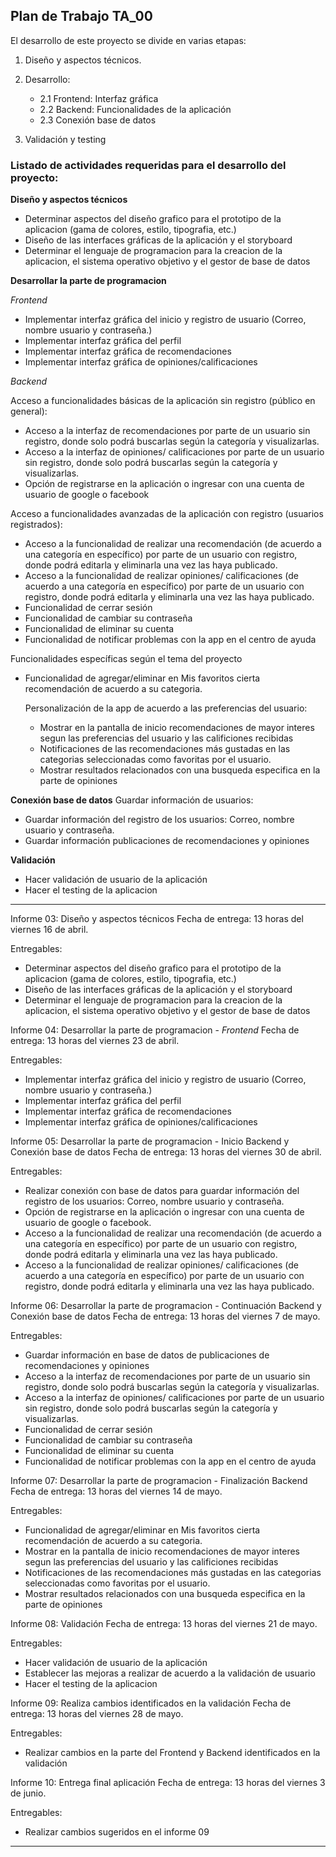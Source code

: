 ## Plan de Trabajo TA_00

El desarrollo de este proyecto se divide en varias etapas:

1. Diseño y aspectos técnicos.
2. Desarrollo:
   * 2.1 Frontend: Interfaz gráfica
   * 2.2 Backend: Funcionalidades de la aplicación
   * 2.3 Conexión base de datos

3. Validación y testing

### Listado de actividades requeridas para el desarrollo del proyecto:

**Diseño y aspectos técnicos**
* Determinar aspectos del diseño grafico para el prototipo de la aplicacion (gama de colores, estilo, tipografia, etc.)
* Diseño de las interfaces gráficas de la aplicación y el storyboard
* Determinar el lenguaje de programacion para la creacion de la aplicacion, el sistema operativo objetivo y el gestor de base de datos


**Desarrollar la parte de programacion**

*Frontend*
* Implementar interfaz gráfica del inicio y registro de usuario (Correo, nombre usuario y contraseña.)
* Implementar interfaz gráfica del perfil
* Implementar interfaz gráfica de recomendaciones
* Implementar interfaz gráfica de opiniones/calificaciones



*Backend*

Acceso a funcionalidades básicas de la aplicación sin registro (público en general):
* Acceso a la interfaz de recomendaciones por parte de un usuario sin registro, donde solo podrá buscarlas según la categoría y visualizarlas.
* Acceso a la interfaz de opiniones/ calificaciones por parte de un usuario sin registro, donde solo podrá buscarlas según la categoría y visualizarlas.
* Opción de registrarse en la aplicación o ingresar con una cuenta de usuario de google o facebook


Acceso a funcionalidades avanzadas de la aplicación con registro (usuarios registrados):
* Acceso a la funcionalidad de realizar una recomendación (de acuerdo a una categoría en específico) por parte de un usuario con registro, donde podrá editarla y eliminarla una vez las haya publicado.
* Acceso a la funcionalidad de realizar opiniones/ calificaciones (de acuerdo a una categoría en específico) por parte de un usuario con registro, donde podrá editarla y eliminarla una vez las haya publicado.
* Funcionalidad de cerrar sesión
* Funcionalidad de cambiar su contraseña
* Funcionalidad de eliminar su cuenta
* Funcionalidad de notificar problemas con la app en el centro de ayuda


Funcionalidades específicas según el tema del proyecto
* Funcionalidad de agregar/eliminar en Mis favoritos cierta recomendación de acuerdo a su categoria.

  Personalización de la app de acuerdo a las preferencias del usuario:
  * Mostrar en la pantalla de inicio recomendaciones de mayor interes segun las preferencias del usuario y las calificiones recibidas
  * Notificaciones de las recomendaciones más gustadas en las categorias seleccionadas como favoritas por el usuario.
  * Mostrar resultados relacionados con una busqueda especifica en la parte de opiniones

**Conexión base de datos**
Guardar información de usuarios:
* Guardar información del registro de los usuarios: Correo, nombre usuario y contraseña.
* Guardar información publicaciones de recomendaciones y opiniones

**Validación**
* Hacer validación de usuario de la aplicación
* Hacer el testing de la aplicacion 

**********************************************************************

Informe 03: Diseño y aspectos técnicos
Fecha de entrega: 13 horas del viernes 16 de abril.

Entregables:
* Determinar aspectos del diseño grafico para el prototipo de la aplicacion (gama de colores, estilo, tipografia, etc.)
* Diseño de las interfaces gráficas de la aplicación y el storyboard
* Determinar el lenguaje de programacion para la creacion de la aplicacion, el sistema operativo objetivo y el gestor de base de datos

Informe 04: Desarrollar la parte de programacion - *Frontend*
Fecha de entrega: 13 horas del viernes 23 de abril.

Entregables:
* Implementar interfaz gráfica del inicio y registro de usuario (Correo, nombre usuario y contraseña.)
* Implementar interfaz gráfica del perfil
* Implementar interfaz gráfica de recomendaciones
* Implementar interfaz gráfica de opiniones/calificaciones

Informe 05: Desarrollar la parte de programacion - Inicio Backend y Conexión base de datos
Fecha de entrega: 13 horas del viernes 30 de abril.

Entregables:
* Realizar conexión con base de datos para guardar información del registro de los usuarios: Correo, nombre usuario y contraseña.
* Opción de registrarse en la aplicación o ingresar con una cuenta de usuario de google o facebook.
* Acceso a la funcionalidad de realizar una recomendación (de acuerdo a una categoría en específico) por parte de un usuario con registro, donde podrá editarla y eliminarla una vez las haya publicado.
* Acceso a la funcionalidad de realizar opiniones/ calificaciones (de acuerdo a una categoría en específico) por parte de un usuario con registro, donde podrá editarla y eliminarla una vez las haya publicado.

Informe 06: Desarrollar la parte de programacion - Continuación Backend y Conexión base de datos
Fecha de entrega: 13 horas del viernes 7 de mayo.

Entregables: 
* Guardar información en base de datos de publicaciones de recomendaciones y opiniones
* Acceso a la interfaz de recomendaciones por parte de un usuario sin registro, donde solo podrá buscarlas según la categoría y visualizarlas.
* Acceso a la interfaz de opiniones/ calificaciones por parte de un usuario sin registro, donde solo podrá buscarlas según la categoría y visualizarlas.
* Funcionalidad de cerrar sesión
* Funcionalidad de cambiar su contraseña
* Funcionalidad de eliminar su cuenta
* Funcionalidad de notificar problemas con la app en el centro de ayuda


Informe 07: Desarrollar la parte de programacion - Finalización Backend 
Fecha de entrega: 13 horas del viernes 14 de mayo.

Entregables: 
* Funcionalidad de agregar/eliminar en Mis favoritos cierta recomendación de acuerdo a su categoria.
* Mostrar en la pantalla de inicio recomendaciones de mayor interes segun las preferencias del usuario y las calificiones recibidas
* Notificaciones de las recomendaciones más gustadas en las categorias seleccionadas como favoritas por el usuario.
* Mostrar resultados relacionados con una busqueda especifica en la parte de opiniones


Informe 08: Validación
Fecha de entrega: 13 horas del viernes 21 de mayo.

Entregables: 
* Hacer validación de usuario de la aplicación
* Establecer las mejoras a realizar de acuerdo a la validación de usuario
* Hacer el testing de la aplicacion 


Informe 09: Realiza cambios identificados en la validación
Fecha de entrega: 13 horas del viernes 28 de mayo.

Entregables: 
* Realizar cambios en la parte del Frontend y Backend identificados en la validación


Informe 10: Entrega final aplicación
Fecha de entrega: 13 horas del viernes 3 de junio.

Entregables: 
* Realizar cambios sugeridos en el informe 09




***********************************************

